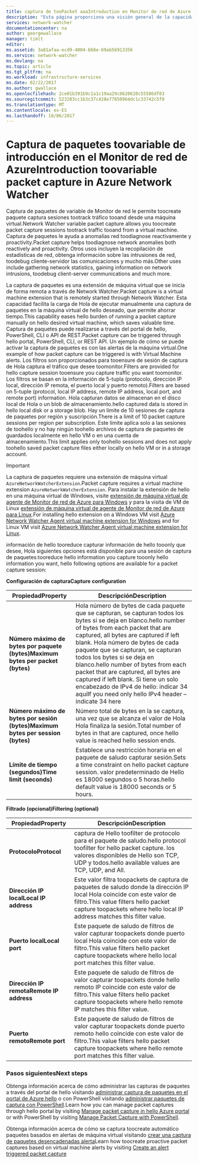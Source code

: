 ```yaml
---
title: captura de tooPacket aaaIntroduction en Monitor de red de Azure | Documentos de Microsoft
description: "Esta página proporciona una visión general de la capacidad de captura de paquetes de saludo Monitor de red"
services: network-watcher
documentationcenter: na
author: georgewallace
manager: timlt
editor: 
ms.assetid: 3a81afaa-ecd9-4004-b68e-69ab56913356
ms.service: network-watcher
ms.devlang: na
ms.topic: article
ms.tgt_pltfrm: na
ms.workload: infrastructure-services
ms.date: 02/22/2017
ms.author: gwallace
ms.openlocfilehash: 2ce01b391b9c1a1c19aa29c8620628c55586df03
ms.sourcegitcommit: 523283cc1b3c37c428e77850964dc1c33742c5f0
ms.translationtype: MT
ms.contentlocale: es-ES
ms.lasthandoff: 10/06/2017
---
```

# <a name="introduction-toovariable-packet-capture-in-azure-network-watcher"></a><span data-ttu-id="d1cef-103">Captura de paquetes toovariable de introducción en el Monitor de red de Azure</span><span class="sxs-lookup"><span data-stu-id="d1cef-103">Introduction toovariable packet capture in Azure Network Watcher</span></span>

<span data-ttu-id="d1cef-104">Captura de paquetes de variable de Monitor de red le permite toocreate paquete captura sesiones tootrack tráfico tooand desde una máquina virtual.</span><span class="sxs-lookup"><span data-stu-id="d1cef-104">Network Watcher variable packet capture allows you toocreate packet capture sessions tootrack traffic tooand from a virtual machine.</span></span> <span data-ttu-id="d1cef-105">Captura de paquetes le ayuda a anomalías red toodiagnose reactivamente y proactivity.</span><span class="sxs-lookup"><span data-stu-id="d1cef-105">Packet capture helps toodiagnose network anomalies both reactively and proactivity.</span></span> <span data-ttu-id="d1cef-106">Otros usos incluyen la recopilación de estadísticas de red, obtenga información sobre las intrusiones de red, toodebug cliente-servidor las comunicaciones y mucho más.</span><span class="sxs-lookup"><span data-stu-id="d1cef-106">Other uses include gathering network statistics, gaining information on network intrusions, toodebug client-server communications and much more.</span></span>

<span data-ttu-id="d1cef-107">La captura de paquetes es una extensión de máquina virtual que se inicia de forma remota a través de Network Watcher.</span><span class="sxs-lookup"><span data-stu-id="d1cef-107">Packet capture is a virtual machine extension that is remotely started through Network Watcher.</span></span> <span data-ttu-id="d1cef-108">Esta capacidad facilita la carga de Hola de ejecutar manualmente una captura de paquetes en la máquina virtual de hello deseado, que permite ahorrar tiempo.</span><span class="sxs-lookup"><span data-stu-id="d1cef-108">This capability eases hello burden of running a packet capture manually on hello desired virtual machine, which saves valuable time.</span></span> <span data-ttu-id="d1cef-109">Captura de paquetes puede realizarse a través del portal de hello, PowerShell, CLI o API de REST.</span><span class="sxs-lookup"><span data-stu-id="d1cef-109">Packet capture can be triggered through hello portal, PowerShell, CLI, or REST API.</span></span> <span data-ttu-id="d1cef-110">Un ejemplo de cómo se puede activar la captura de paquetes es con las alertas de la máquina virtual.</span><span class="sxs-lookup"><span data-stu-id="d1cef-110">One example of how packet capture can be triggered is with Virtual Machine alerts.</span></span> <span data-ttu-id="d1cef-111">Los filtros son proporcionados para tooensure de sesión de captura de Hola captura el tráfico que desee toomonitor.</span><span class="sxs-lookup"><span data-stu-id="d1cef-111">Filters are provided for hello capture session tooensure you capture traffic you want toomonitor.</span></span> <span data-ttu-id="d1cef-112">Los filtros se basan en la información de 5-tupla (protocolo, dirección IP local, dirección IP remota, el puerto local y puerto remoto).</span><span class="sxs-lookup"><span data-stu-id="d1cef-112">Filters are based on 5-tuple (protocol, local IP address, remote IP address, local port, and remote port) information.</span></span> <span data-ttu-id="d1cef-113">Hola capturan datos se almacenan en el disco local de Hola o un blob de almacenamiento.</span><span class="sxs-lookup"><span data-stu-id="d1cef-113">hello captured data is stored in hello local disk or a storage blob.</span></span> <span data-ttu-id="d1cef-114">Hay un límite de 10 sesiones de captura de paquetes por región y suscripción.</span><span class="sxs-lookup"><span data-stu-id="d1cef-114">There is a limit of 10 packet capture sessions per region per subscription.</span></span> <span data-ttu-id="d1cef-115">Este límite aplica solo a las sesiones de toohello y no hay ningún toohello archivos de captura de paquetes de guardados localmente en hello VM o en una cuenta de almacenamiento.</span><span class="sxs-lookup"><span data-stu-id="d1cef-115">This limit applies only toohello sessions and does not apply toohello saved packet capture files either locally on hello VM or in a storage account.</span></span>

> [!IMPORTANT]
> <span data-ttu-id="d1cef-116">La captura de paquetes requiere una extensión de máquina virtual `AzureNetworkWatcherExtension`.</span><span class="sxs-lookup"><span data-stu-id="d1cef-116">Packet capture requires a virtual machine extension `AzureNetworkWatcherExtension`.</span></span> <span data-ttu-id="d1cef-117">Para instalar la extensión de hello en una máquina virtual de Windows, visite [extensión de máquina virtual de agente de Monitor de red de Azure para Windows](../virtual-machines/windows/extensions-nwa.md) y para la visita de VM de Linux [extensión de máquina virtual de agente de Monitor de red de Azure para Linux](../virtual-machines/linux/extensions-nwa.md).</span><span class="sxs-lookup"><span data-stu-id="d1cef-117">For installing hello extension on a Windows VM visit [Azure Network Watcher Agent virtual machine extension for Windows](../virtual-machines/windows/extensions-nwa.md) and for Linux VM visit [Azure Network Watcher Agent virtual machine extension for Linux](../virtual-machines/linux/extensions-nwa.md).</span></span>

<span data-ttu-id="d1cef-118">información de hello tooreduce capturar información de hello tooonly que desee, Hola siguientes opciones está disponible para una sesión de captura de paquetes:</span><span class="sxs-lookup"><span data-stu-id="d1cef-118">tooreduce hello information you capture tooonly hello information you want, hello following options are available for a packet capture session:</span></span>

<span data-ttu-id="d1cef-119">**Configuración de captura**</span><span class="sxs-lookup"><span data-stu-id="d1cef-119">**Capture configuration**</span></span>

|<span data-ttu-id="d1cef-120">Propiedad</span><span class="sxs-lookup"><span data-stu-id="d1cef-120">Property</span></span>|<span data-ttu-id="d1cef-121">Descripción</span><span class="sxs-lookup"><span data-stu-id="d1cef-121">Description</span></span>|
|---|---|
|<span data-ttu-id="d1cef-122">**Número máximo de bytes por paquete (bytes)**</span><span class="sxs-lookup"><span data-stu-id="d1cef-122">**Maximum bytes per packet (bytes)**</span></span> | <span data-ttu-id="d1cef-123">Hola número de bytes de cada paquete que se capturan, se capturan todos los bytes si se deja en blanco.</span><span class="sxs-lookup"><span data-stu-id="d1cef-123">hello number of bytes from each packet that are captured, all bytes are captured if left blank.</span></span> <span data-ttu-id="d1cef-124">Hola número de bytes de cada paquete que se capturan, se capturan todos los bytes si se deja en blanco.</span><span class="sxs-lookup"><span data-stu-id="d1cef-124">hello number of bytes from each packet that are captured, all bytes are captured if left blank.</span></span> <span data-ttu-id="d1cef-125">Si tiene un solo encabezado de IPv4 de hello: indicar 34 aquí</span><span class="sxs-lookup"><span data-stu-id="d1cef-125">If you need only hello IPv4 header – indicate 34 here</span></span> |
|<span data-ttu-id="d1cef-126">**Número máximo de bytes por sesión (bytes)**</span><span class="sxs-lookup"><span data-stu-id="d1cef-126">**Maximum bytes per session (bytes)**</span></span> | <span data-ttu-id="d1cef-127">Número total de bytes en la se captura, una vez que se alcanza el valor de Hola Hola finaliza la sesión.</span><span class="sxs-lookup"><span data-stu-id="d1cef-127">Total number of bytes in that are captured, once hello value is reached hello session ends.</span></span>|
|<span data-ttu-id="d1cef-128">**Límite de tiempo (segundos)**</span><span class="sxs-lookup"><span data-stu-id="d1cef-128">**Time limit (seconds)**</span></span> | <span data-ttu-id="d1cef-129">Establece una restricción horaria en el paquete de saludo capturar sesión.</span><span class="sxs-lookup"><span data-stu-id="d1cef-129">Sets a time constraint on hello packet capture session.</span></span> <span data-ttu-id="d1cef-130">valor predeterminado de Hello es 18000 segundos o 5 horas.</span><span class="sxs-lookup"><span data-stu-id="d1cef-130">hello default value is 18000 seconds or 5 hours.</span></span>|

<span data-ttu-id="d1cef-131">**Filtrado (opcional)**</span><span class="sxs-lookup"><span data-stu-id="d1cef-131">**Filtering (optional)**</span></span>

|<span data-ttu-id="d1cef-132">Propiedad</span><span class="sxs-lookup"><span data-stu-id="d1cef-132">Property</span></span>|<span data-ttu-id="d1cef-133">Descripción</span><span class="sxs-lookup"><span data-stu-id="d1cef-133">Description</span></span>|
|---|---|
|<span data-ttu-id="d1cef-134">**Protocolo**</span><span class="sxs-lookup"><span data-stu-id="d1cef-134">**Protocol**</span></span> | <span data-ttu-id="d1cef-135">captura de Hello toofilter de protocolo para el paquete de saludo.</span><span class="sxs-lookup"><span data-stu-id="d1cef-135">hello protocol toofilter for hello packet capture.</span></span> <span data-ttu-id="d1cef-136">los valores disponibles de Hello son TCP, UDP y todos.</span><span class="sxs-lookup"><span data-stu-id="d1cef-136">hello available values are TCP, UDP, and All.</span></span>|
|<span data-ttu-id="d1cef-137">**Dirección IP local**</span><span class="sxs-lookup"><span data-stu-id="d1cef-137">**Local IP address**</span></span> | <span data-ttu-id="d1cef-138">Este valor filtra toopackets de captura de paquetes de saludo donde la dirección IP local Hola coincide con este valor de filtro.</span><span class="sxs-lookup"><span data-stu-id="d1cef-138">This value filters hello packet capture toopackets where hello local IP address matches this filter value.</span></span>|
|<span data-ttu-id="d1cef-139">**Puerto local**</span><span class="sxs-lookup"><span data-stu-id="d1cef-139">**Local port**</span></span> | <span data-ttu-id="d1cef-140">Este paquete de saludo de filtros de valor capturar toopackets donde puerto local Hola coincide con este valor de filtro.</span><span class="sxs-lookup"><span data-stu-id="d1cef-140">This value filters hello packet capture toopackets where hello local port matches this filter value.</span></span>|
|<span data-ttu-id="d1cef-141">**Dirección IP remota**</span><span class="sxs-lookup"><span data-stu-id="d1cef-141">**Remote IP address**</span></span> | <span data-ttu-id="d1cef-142">Este paquete de saludo de filtros de valor capturar toopackets donde hello remoto IP coincide con este valor de filtro.</span><span class="sxs-lookup"><span data-stu-id="d1cef-142">This value filters hello packet capture toopackets where hello remote IP matches this filter value.</span></span>|
|<span data-ttu-id="d1cef-143">**Puerto remoto**</span><span class="sxs-lookup"><span data-stu-id="d1cef-143">**Remote port**</span></span> | <span data-ttu-id="d1cef-144">Este paquete de saludo de filtros de valor capturar toopackets donde puerto remoto hello coincide con este valor de filtro.</span><span class="sxs-lookup"><span data-stu-id="d1cef-144">This value filters hello packet capture toopackets where hello remote port matches this filter value.</span></span>|

### <a name="next-steps"></a><span data-ttu-id="d1cef-145">Pasos siguientes</span><span class="sxs-lookup"><span data-stu-id="d1cef-145">Next steps</span></span>

<span data-ttu-id="d1cef-146">Obtenga información acerca de cómo administrar las capturas de paquetes a través del portal de hello visitando [administrar captura de paquetes en el portal de Azure hello](network-watcher-packet-capture-manage-portal.md) o con PowerShell visitando [administrar paquetes de captura con PowerShell](network-watcher-packet-capture-manage-powershell.md).</span><span class="sxs-lookup"><span data-stu-id="d1cef-146">Learn how you can manage packet captures through hello portal by visiting [Manage packet capture in hello Azure portal](network-watcher-packet-capture-manage-portal.md) or with PowerShell by visiting [Manage Packet Capture with PowerShell](network-watcher-packet-capture-manage-powershell.md).</span></span>

<span data-ttu-id="d1cef-147">Obtenga información acerca de cómo se captura toocreate automático paquetes basados en alertas de máquina virtual visitando [crear una captura de paquetes desencadenadas alerta](network-watcher-alert-triggered-packet-capture.md)</span><span class="sxs-lookup"><span data-stu-id="d1cef-147">Learn how toocreate proactive packet captures based on virtual machine alerts by visiting [Create an alert triggered packet capture](network-watcher-alert-triggered-packet-capture.md)</span></span>

<!--Image references-->
[1]: ./media/network-watcher-packet-capture-overview/figure1.png













